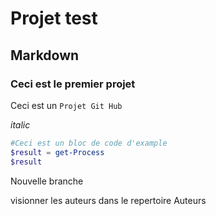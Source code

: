 # Projet test
## Markdown
### Ceci est le premier **projet** 

Ceci est un `Projet Git Hub` 

*italic* 

```powershell
#Ceci est un bloc de code d'example
$result = get-Process 
$result 

```

Nouvelle branche

visionner les auteurs dans le repertoire Auteurs